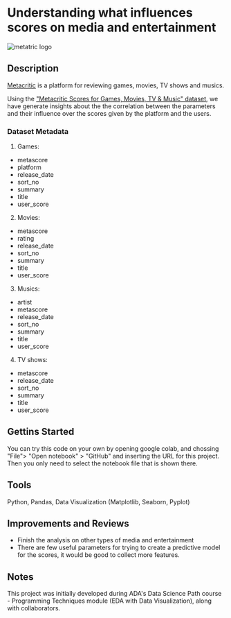 # Understanding what influences scores on media and entertainment 

![metatric logo](https://upload.wikimedia.org/wikipedia/commons/thumb/4/48/Metacritic_logo.svg/2560px-Metacritic_logo.svg.png)

## Description
[Metacritic](https://www.metacritic.com) is a platform for reviewing games, movies, TV shows and musics.

Using the ["Metacritic Scores for Games, Movies, TV & Music" dataset](https://www.kaggle.com/datasets/patkle/metacritic-scores-for-games-movies-tv-and-music), 
we have generate insights about the the correlation between the parameters and their influence over the scores given by the platform and the users.

### Dataset Metadata
1. Games: 
* metascore
* platform
* release_date
* sort_no
* summary
* title
* user_score

2. Movies:
* metascore
* rating
* release_date
* sort_no
* summary
* title
* user_score
  
3. Musics:      
* artist
* metascore
* release_date
* sort_no
* summary
* title
* user_score

4. TV shows:
* metascore
* release_date
* sort_no
* summary
* title
* user_score

## Gettins Started
You can try this code on your own by opening google colab, and chossing "File"> "Open notebook" > "GitHub" and inserting the URL for this project. Then you only need to select the notebook file that is shown there.

## Tools
Python,
Pandas,
Data Visualization (Matplotlib, Seaborn, Pyplot)

## Improvements and Reviews
- Finish the analysis on other types of media and entertainment
- There are few useful parameters for trying to create a predictive model for the scores, it would be good to collect more features.

## Notes
This project was initially developed during ADA's Data Science Path course - Programming Techniques module (EDA with Data Visualization),
along with collaborators.




